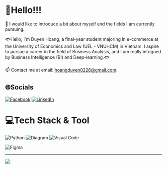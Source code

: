 # 🥳Hello!!!

🧐 I would like to introduce a bit about myself and the fields I am currently pursuing.

🐟Hello, I'm Duyen Hoang, a final-year student majoring in e-commerce at the University of Economics and Law (UEL - VNUHCM) in Vietnam. I aspire to pursue a career in the field of Business Analysis, and I am really intrigued by Business Intelligence (BI) and Deep-learning.🐟\
\
📫  Contact me at email: hoangduyen0228@gmail.com.

## 🌐Socials
[![Facebook](https://img.shields.io/badge/Facebook-%231877F2.svg?logo=Facebook&logoColor=white)](https://www.facebook.com/duyenhoang0228/) [![LinkedIn](https://img.shields.io/badge/LinkedIn-%230077B5.svg?logo=linkedin&logoColor=white)](https://www.linkedin.com/in/hoangduyen0228/) 

# 💻Tech Stack & Tool
![Python](https://img.shields.io/badge/python-3670A0?style=for-the-badge&logo=python&logoColor=ffdd54) ![Diagram](https://img.shields.io/badge/diagrams-ffce9d?style=for-the-badge&logo=diagrams.net&logoColor=f08705) ![Visual Code](https://img.shields.io/badge/visual%20code-ffffff?style=for-the-badge&logo=visual%20studio&logoColor=%233ca5ea)


![Figma](https://img.shields.io/badge/Figma-a93cfe?style=for-the-badge&logo=Figma&logoColor=000000)

---
[![](https://visitcount.itsvg.in/api?id=DuyenHoang0228&label=Profile%20Views&color=2&icon=1&pretty=false)](https://visitcount.itsvg.in)
